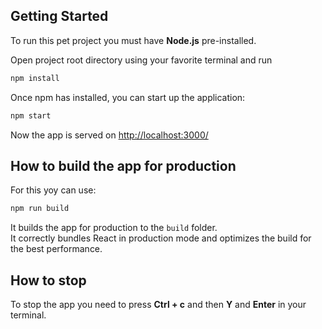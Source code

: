 ## Getting Started

To run this pet project you must have **Node.js** pre-installed.

Open project root directory using your favorite terminal and
run

```bash
npm install
```

Once npm has installed, you can start up the application:

```bash
npm start
```
Now the app is served on [http://localhost:3000/](http://localhost:3000/)

## How to build the app for production

For this yoy can use:

```bash
npm run build
```

It builds the app for production to the `build` folder.\
It correctly bundles React in production mode and optimizes the build for
the best performance.

## How to stop

To stop the app you need to press **Ctrl + c** and then **Y**
and **Enter** in your terminal.
